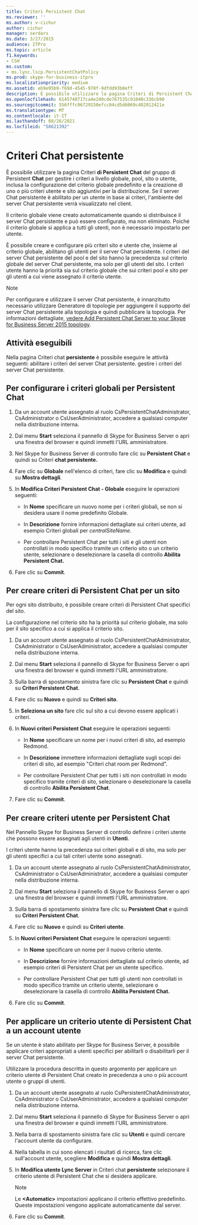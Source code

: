 ```yaml
---
title: Criteri Persistent Chat
ms.reviewer: ''
ms.author: v-cichur
author: cichur
manager: serdars
ms.date: 3/27/2015
audience: ITPro
ms.topic: article
f1.keywords:
- CSH
ms.custom:
- ms.lync.lscp.PersistentChatPolicy
ms.prod: skype-for-business-itpro
ms.localizationpriority: medium
ms.assetid: eb9e95b9-f69d-4545-970f-9dfdd93b0eff
description: È possibile utilizzare la pagina Criteri di Persistent Chat del gruppo di Persistent Chat per gestire i criteri a livello globale, pool, sito o utente, inclusa la configurazione del criterio globale predefinito e la creazione di uno o più criteri utente e sito aggiuntivi per la distribuzione. Se il server Chat persistente è abilitato per un utente in base ai criteri, l'ambiente del server Chat persistente verrà visualizzato nel client.
ms.openlocfilehash: 6145740717ca4e240cde767535c91040c336cb90
ms.sourcegitcommit: 556fffc96729150efcc04cd5d6069c402012421e
ms.translationtype: MT
ms.contentlocale: it-IT
ms.lasthandoff: 08/26/2021
ms.locfileid: "58621392"
---
```

# <a name="persistent-chat-policy"></a>Criteri Chat persistente
 
È possibile utilizzare la pagina Criteri **di Persistent Chat** del gruppo di Persistent **Chat** per gestire i criteri a livello globale, pool, sito o utente, inclusa la configurazione del criterio globale predefinito e la creazione di uno o più criteri utente e sito aggiuntivi per la distribuzione. Se il server Chat persistente è abilitato per un utente in base ai criteri, l'ambiente del server Chat persistente verrà visualizzato nel client.
  
Il criterio globale viene creato automaticamente quando si distribuisce il server Chat persistente e può essere configurato, ma non eliminato. Poiché il criterio globale si applica a tutti gli utenti, non è necessario impostarlo per utente.
  
È possibile creare e configurare più criteri sito e utente che, insieme al criterio globale, abilitano gli utenti per il server Chat persistente. I criteri del server Chat persistente del pool e del sito hanno la precedenza sul criterio globale del server Chat persistente, ma solo per gli utenti del sito. I criteri utente hanno la priorità sia sul criterio globale che sui criteri pool e sito per gli utenti a cui viene assegnato il criterio utente.
  
> [!NOTE]
> Per configurare e utilizzare il server Chat persistente, è innanzitutto necessario utilizzare Generatore di topologie per aggiungere il supporto del server Chat persistente alla topologia e quindi pubblicare la topologia. Per informazioni dettagliate, [vedere Add Persistent Chat Server to your Skype for Business Server 2015 topology](../../deploy/deploy-persistent-chat-server/add-persistent-chat-server.md). 
  
## <a name="tasks-that-you-can-perform"></a>Attività eseguibili

Nella pagina Criteri chat **persistente** è possibile eseguire le attività seguenti: abilitare i criteri del server Chat persistente. gestire i criteri del server Chat persistente.
  
## <a name="to-configure-the-global-policy-for-persistent-chat"></a>Per configurare i criteri globali per Persistent Chat

1. Da un account utente assegnato al ruolo CsPersistentChatAdministrator, CsAdministrator o CsUserAdministrator, accedere a qualsiasi computer nella distribuzione interna.
    
2. Dal menu **Start** seleziona il pannello di Skype for Business Server o apri una finestra del browser e quindi immetti l'URL amministratore.
    
3. Nel Skype for Business Server di controllo fare clic su **Persistent Chat** e quindi su Criteri **chat persistente.**
    
4. Fare clic su **Globale** nell'elenco di criteri, fare clic su **Modifica** e quindi su **Mostra dettagli**.
    
5. In **Modifica Criteri Persistent Chat - Globale** eseguire le operazioni seguenti:
    
   - In **Nome** specificare un nuovo nome per i criteri globali, se non si desidera usare il nome predefinito Globale.
    
   - In **Descrizione** fornire informazioni dettagliate sui criteri utente, ad esempio Criteri globali per _centralSiteName._
    
   - Per controllare Persistent Chat per tutti i siti e gli utenti non controllati in modo specifico tramite un criterio sito o un criterio utente, selezionare o deselezionare la casella di controllo **Abilita Persistent Chat.**
    
6. Fare clic su **Commit**.
    
## <a name="to-create-a-persistent-chat-policy-for-a-site"></a>Per creare criteri di Persistent Chat per un sito

Per ogni sito distribuito, è possibile creare criteri di Persistent Chat specifici del sito.
  
La configurazione nel criterio sito ha la priorità sul criterio globale, ma solo per il sito specifico a cui si applica il criterio sito.
  
1. Da un account utente assegnato al ruolo CsPersistentChatAdministrator, CsAdministrator o CsUserAdministrator, accedere a qualsiasi computer nella distribuzione interna.
    
2. Dal menu **Start** seleziona il pannello di Skype for Business Server o apri una finestra del browser e quindi immetti l'URL amministratore.
    
3. Sulla barra di spostamento sinistra fare clic su **Persistent Chat** e quindi su **Criteri Persistent Chat**.
    
4. Fare clic su **Nuovo** e quindi su **Criteri sito**.
    
5. In **Seleziona un sito** fare clic sul sito a cui devono essere applicati i criteri.
    
6. In **Nuovi criteri Persistent Chat** eseguire le operazioni seguenti:
    
   - In **Nome** specificare un nome per i nuovi criteri di sito, ad esempio Redmond.
    
   - In **Descrizione** immettere informazioni dettagliate sugli scopi dei criteri di sito, ad esempio "Criteri chat room per Redmond".
    
   - Per controllare Persistent Chat per tutti i siti non controllati in modo specifico tramite criteri di sito, selezionare o deselezionare la casella di controllo **Abilita Persistent Chat**.
    
7. Fare clic su **Commit**.
    
## <a name="to-create-a-user-policy-for-persistent-chat"></a>Per creare criteri utente per Persistent Chat

Nel Pannello Skype for Business Server di controllo definire i criteri utente che possono essere assegnati agli utenti in **Utenti**.
  
I criteri utente hanno la precedenza sui criteri globali e di sito, ma solo per gli utenti specifici a cui tali criteri utente sono assegnati.
  
1. Da un account utente assegnato al ruolo CsPersistentChatAdministrator, CsAdministrator o CsUserAdministrator, accedere a qualsiasi computer nella distribuzione interna.
    
2. Dal menu **Start** seleziona il pannello di Skype for Business Server o apri una finestra del browser e quindi immetti l'URL amministratore.
    
3. Sulla barra di spostamento sinistra fare clic su **Persistent Chat** e quindi su **Criteri Persistent Chat**.
    
4. Fare clic su **Nuovo** e quindi su **Criteri utente**.
    
5. In **Nuovi criteri Persistent Chat** eseguire le operazioni seguenti:
    
   - In **Nome** specificare un nome per il nuovo criterio utente.
    
   - In **Descrizione** fornire informazioni dettagliate sul criterio utente, ad esempio criteri di Persistent Chat per un utente specifico.
    
   - Per controllare Persistent Chat per tutti gli utenti non controllati in modo specifico tramite un criterio utente, selezionare o deselezionare la casella di controllo **Abilita Persistent Chat.**
    
6. Fare clic su **Commit**.
    
## <a name="to-apply-a-persistent-chat-user-policy-to-a-user-account"></a>Per applicare un criterio utente di Persistent Chat a un account utente

Se un utente è stato abilitato per Skype for Business Server, è possibile applicare criteri appropriati a utenti specifici per abilitarli o disabilitarli per il server Chat persistente.
  
Utilizzare la procedura descritta in questo argomento per applicare un criterio utente di Persistent Chat creato in precedenza a uno o più account utente o gruppi di utenti.
  
1. Da un account utente assegnato al ruolo CsPersistentChatAdministrator, CsAdministrator o CsUserAdministrator, accedere a qualsiasi computer nella distribuzione interna.
    
2. Dal menu **Start** seleziona il pannello di Skype for Business Server o apri una finestra del browser e quindi immetti l'URL amministratore.
    
3. Nella barra di spostamento sinistra fare clic su **Utenti** e quindi cercare l'account utente da configurare.
    
4. Nella tabella in cui sono elencati i risultati di ricerca, fare clic sull'account utente, scegliere **Modifica** e quindi **Mostra dettagli**.
    
5. In **Modifica utente Lync Server** in Criteri chat **persistente** selezionare il criterio utente di Persistent Chat che si desidera applicare.
    
    > [!NOTE]
    > Le **\<Automatic\>** impostazioni applicano il criterio effettivo predefinito. Queste impostazioni vengono applicate automaticamente dal server.
  
6. Fare clic su **Commit**.
    

